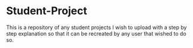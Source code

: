 # Student-Project
This is a repository of any student projects I wish to upload with a step by step explanation so that it can be recreated by any user that wished to do so.
